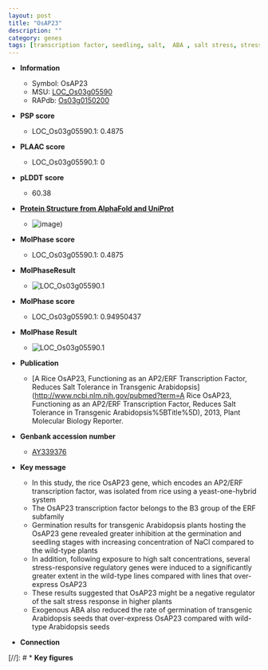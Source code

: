 ```yaml
---
layout: post
title: "OsAP23"
description: ""
category: genes
tags: [transcription factor, seedling, salt,  ABA , salt stress, stress, ABA, stress response]
---
```


* **Information**  
    + Symbol: OsAP23  
    + MSU: [LOC_Os03g05590](http://rice.plantbiology.msu.edu/cgi-bin/ORF_infopage.cgi?orf=LOC_Os03g05590)  
    + RAPdb: [Os03g0150200](http://rapdb.dna.affrc.go.jp/viewer/gbrowse_details/irgsp1?name=Os03g0150200)  

* **PSP score**  
    + LOC_Os03g05590.1: 0.4875 

* **PLAAC score**  
    + LOC_Os03g05590.1: 0 

* **pLDDT score**
    + 60.38

* **[Protein Structure from AlphaFold and UniProt](https://www.uniprot.org/uniprotkb/Q8H075/entry#structure)**
    + ![image](https://ricepsp.github.io/images/Q8/AF-Q8H075-F1.png))

* **MolPhase score**
    + LOC_Os03g05590.1: 0.4875

* **MolPhaseResult**
    + ![LOC_Os03g05590.1](https://ricepsp.github.io/pictures/LOC_Os03g/LOC_Os03g05590.1.png)

* **MolPhase score**
    + LOC_Os03g05590.1: 0.94950437

* **MolPhase Result**
    + ![LOC_Os03g05590.1](https://304243504.github.io/Pictures/LOC_Os03g/LOC_Os03g05590.1.png)

* **Publication**  
    + [A Rice OsAP23, Functioning as an AP2/ERF Transcription Factor, Reduces Salt Tolerance in Transgenic Arabidopsis](http://www.ncbi.nlm.nih.gov/pubmed?term=A Rice OsAP23, Functioning as an AP2/ERF Transcription Factor, Reduces Salt Tolerance in Transgenic Arabidopsis%5BTitle%5D), 2013, Plant Molecular Biology Reporter.

* **Genbank accession number**  
    + [AY339376](http://www.ncbi.nlm.nih.gov/nuccore/AY339376)

* **Key message**  
    + In this study, the rice OsAP23 gene, which encodes an AP2/ERF transcription factor, was isolated from rice using a yeast-one-hybrid system
    + The OsAP23 transcription factor belongs to the B3 group of the ERF subfamily
    + Germination results for transgenic Arabidopsis plants hosting the OsAP23 gene revealed greater inhibition at the germination and seedling stages with increasing concentration of NaCl compared to the wild-type plants
    + In addition, following exposure to high salt concentrations, several stress-responsive regulatory genes were induced to a significantly greater extent in the wild-type lines compared with lines that over-express OsAP23
    + These results suggested that OsAP23 might be a negative regulator of the salt stress response in higher plants
    + Exogenous ABA also reduced the rate of germination of transgenic Arabidopsis seeds that over-express OsAP23 compared with wild-type Arabidopsis seeds

* **Connection**  

[//]: # * **Key figures**  


